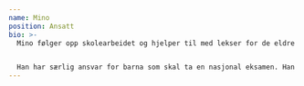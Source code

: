 ```yaml
---
name: Mino
position: Ansatt
bio: >-
  Mino følger opp skolearbeidet og hjelper til med lekser for de eldre barna.


  Han har særlig ansvar for barna som skal ta en nasjonal eksamen. Han har i tillegg ansvar for instrumenter og utstyr i lokalet vårt. Mino lager oversikt over alt av utstyr/ instrumenter MMF har, og har kontroll over dette.
---
```

